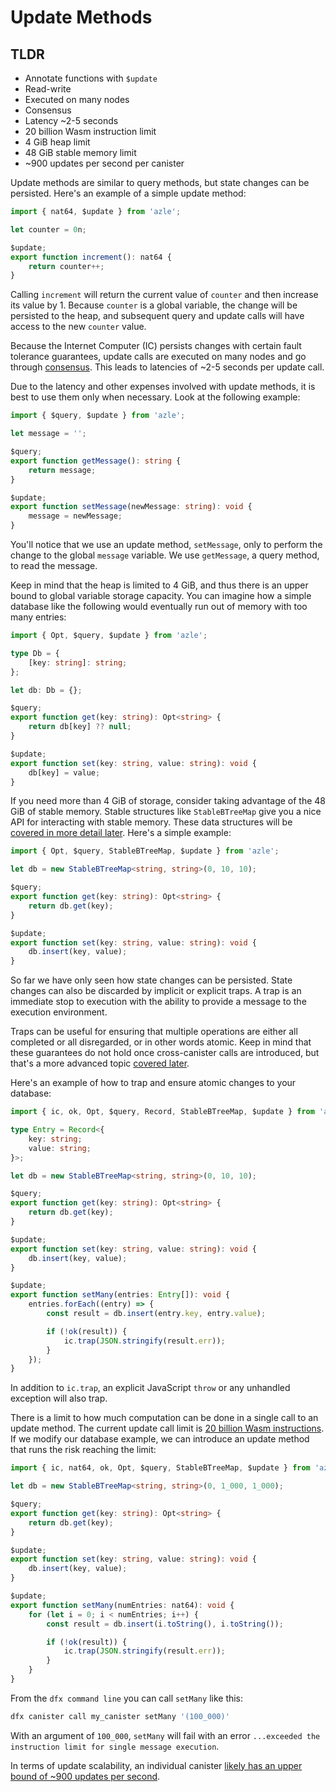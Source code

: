 # Update Methods

## TLDR

-   Annotate functions with `$update`
-   Read-write
-   Executed on many nodes
-   Consensus
-   Latency ~2-5 seconds
-   20 billion Wasm instruction limit
-   4 GiB heap limit
-   48 GiB stable memory limit
-   ~900 updates per second per canister

Update methods are similar to query methods, but state changes can be persisted. Here's an example of a simple update method:

```typescript
import { nat64, $update } from 'azle';

let counter = 0n;

$update;
export function increment(): nat64 {
    return counter++;
}
```

Calling `increment` will return the current value of `counter` and then increase its value by 1. Because `counter` is a global variable, the change will be persisted to the heap, and subsequent query and update calls will have access to the new `counter` value.

Because the Internet Computer (IC) persists changes with certain fault tolerance guarantees, update calls are executed on many nodes and go through [consensus](https://internetcomputer.org/how-it-works/consensus/). This leads to latencies of ~2-5 seconds per update call.

Due to the latency and other expenses involved with update methods, it is best to use them only when necessary. Look at the following example:

```typescript
import { $query, $update } from 'azle';

let message = '';

$query;
export function getMessage(): string {
    return message;
}

$update;
export function setMessage(newMessage: string): void {
    message = newMessage;
}
```

You'll notice that we use an update method, `setMessage`, only to perform the change to the global `message` variable. We use `getMessage`, a query method, to read the message.

Keep in mind that the heap is limited to 4 GiB, and thus there is an upper bound to global variable storage capacity. You can imagine how a simple database like the following would eventually run out of memory with too many entries:

```typescript
import { Opt, $query, $update } from 'azle';

type Db = {
    [key: string]: string;
};

let db: Db = {};

$query;
export function get(key: string): Opt<string> {
    return db[key] ?? null;
}

$update;
export function set(key: string, value: string): void {
    db[key] = value;
}
```

If you need more than 4 GiB of storage, consider taking advantage of the 48 GiB of stable memory. Stable structures like `StableBTreeMap` give you a nice API for interacting with stable memory. These data structures will be [covered in more detail later](./stable_structures.md). Here's a simple example:

```typescript
import { Opt, $query, StableBTreeMap, $update } from 'azle';

let db = new StableBTreeMap<string, string>(0, 10, 10);

$query;
export function get(key: string): Opt<string> {
    return db.get(key);
}

$update;
export function set(key: string, value: string): void {
    db.insert(key, value);
}
```

So far we have only seen how state changes can be persisted. State changes can also be discarded by implicit or explicit traps. A trap is an immediate stop to execution with the ability to provide a message to the execution environment.

Traps can be useful for ensuring that multiple operations are either all completed or all disregarded, or in other words atomic. Keep in mind that these guarantees do not hold once cross-canister calls are introduced, but that's a more advanced topic [covered later](./cross_canister.md).

Here's an example of how to trap and ensure atomic changes to your database:

```typescript
import { ic, ok, Opt, $query, Record, StableBTreeMap, $update } from 'azle';

type Entry = Record<{
    key: string;
    value: string;
}>;

let db = new StableBTreeMap<string, string>(0, 10, 10);

$query;
export function get(key: string): Opt<string> {
    return db.get(key);
}

$update;
export function set(key: string, value: string): void {
    db.insert(key, value);
}

$update;
export function setMany(entries: Entry[]): void {
    entries.forEach((entry) => {
        const result = db.insert(entry.key, entry.value);

        if (!ok(result)) {
            ic.trap(JSON.stringify(result.err));
        }
    });
}
```

In addition to `ic.trap`, an explicit JavaScript `throw` or any unhandled exception will also trap.

There is a limit to how much computation can be done in a single call to an update method. The current update call limit is [20 billion Wasm instructions](https://internetcomputer.org/docs/current/developer-docs/production/instruction-limits). If we modify our database example, we can introduce an update method that runs the risk reaching the limit:

```typescript
import { ic, nat64, ok, Opt, $query, StableBTreeMap, $update } from 'azle';

let db = new StableBTreeMap<string, string>(0, 1_000, 1_000);

$query;
export function get(key: string): Opt<string> {
    return db.get(key);
}

$update;
export function set(key: string, value: string): void {
    db.insert(key, value);
}

$update;
export function setMany(numEntries: nat64): void {
    for (let i = 0; i < numEntries; i++) {
        const result = db.insert(i.toString(), i.toString());

        if (!ok(result)) {
            ic.trap(JSON.stringify(result.err));
        }
    }
}
```

From the `dfx command line` you can call `setMany` like this:

```bash
dfx canister call my_canister setMany '(100_000)'
```

With an argument of `100_000`, `setMany` will fail with an error `...exceeded the instruction limit for single message execution`.

In terms of update scalability, an individual canister [likely has an upper bound of ~900 updates per second](https://forum.dfinity.org/t/what-is-the-theroretical-number-for-txns-per-second-on-internet-computer-right-now/14039/6).
